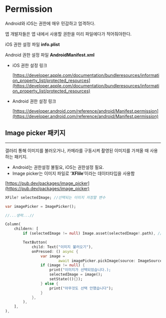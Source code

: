 # Permission

Android와 iOS는 권한에 매우 민감하고 엄격하다.

앱 개발자들은 앱 내에서 사용할 권한을 미리 파일에다가 적어줘야한다.

iOS 권한 설정 파일 **info.plist**

Android 권한 설정 파일 **AndroidManifest.xml**

- iOS 권한 설정 링크

  [https://developer.apple.com/documentation/bundleresources/information_property_list/protected_resources](https://developer.apple.com/documentation/bundleresources/information_property_list/protected_resources)

- Android 권한 설정 링크

  [https://developer.android.com/reference/android/Manifest.permission](https://developer.android.com/reference/android/Manifest.permission)

## Image picker 패키지

---

갤러리 통해 이미지를 불러오거나, 카메라를 구동시켜 촬영된 이미지를 가져올 때 사용하는 패키지.

- Android는 권한설정 불필요, iOS는 권한설정 필요.
- Image picker는 이미지 파일로 ‘**XFIile**’이라는 데이터타입을 사용함

[https://pub.dev/packages/image_picker](https://pub.dev/packages/image_picker)

```dart
XFile? selectedImage; //선택되는 이미지 저장할 변수

var imagePicker = ImagePicker();

//...생략...//

Column(
	childern: [
		if (selectedImage != null) Image.asset(selectedImage!.path), //selectedImage 보여주기

		TextButton(
			child: Text("이미지 불러오기"),
			onPressed: () async {
				var image =
						await imagePicker.pickImage(source: ImageSource.gallery);
				if (image != null) {
					print("이미지가 선택되었습니다.);
					selectedImage = image();
					setState((){});
				} else {
					print("아무것도 선택 안했습니다");
				}
			},
		),
	],
),
```
